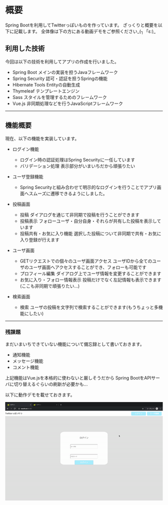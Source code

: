 # 概要

Spring Bootを利用してTwitterっぽいものを作っています。
ざっくりと概要を以下に記載します。
全体像は下の方にある動画デモをご参照ください_(┐「ε:)_

## 利用した技術

今回は以下の技術を利用してアプリの作成を行いました。

* Spring Boot メインの実装を担うJavaフレームワーク
* Spring Security 認可・認証を担うSpringの機能
* Hibernate Tools Entityの自動生成
* Thymeleaf テンプレートエンジン
* Sass スタイルを管理するためのフレームワーク
* Vue.js 非同期処理などを行うJavaScriptフレームワーク

---

## 機能概要

現在、以下の機能を実装しています。

* ログイン機能

	* ログイン時の認証処理はSpring Securityに一任しています
	* バリデーション処理 表示部分がいまいちだから頑張りたい

* ユーザ登録機能

	* Spring Securityと組み合わせて明示的なログインを行うことでアプリ画面へスムーズに遷移できるようにしました。
	
* 投稿画面

	* 投稿 ダイアログを通じて非同期で投稿を行うことができます
	* 投稿表示 フォローユーザ・自分自身・それらが共有した投稿を表示しています
	* 投稿共有・お気に入り機能 選択した投稿について非同期で共有・お気に入り登録が行えます

* ユーザ画面
	* GETリクエストでの個々のユーザ画面アクセス ユーザIDから全てのユーザのユーザ画面へアクセスすることができ、フォローも可能です
	* プロフィール編集 ダイアログ上でユーザ情報を変更することができます 
	* お気に入り・フォロー情報表示 投稿だけでなく左記情報も表示できます(ここも非同期で頑張りたい...)

* 検索画面
	* 検索 ユーザの投稿を文字列で検索することができます(もうちょっと多機能にしたい)

---

### 残課題

まだいまいちできていない機能について備忘録として書いておきます。

* 通知機能
* メッセージ機能
* コメント機能

上記機能はVue.jsを本格的に使わないと厳しそうだから
Spring BootをAPIサーバに切り替えるぐらいの刷新が必要かも...

以下に動作デモを載せておきます。

![demo](./demo/tw_demo.gif)
